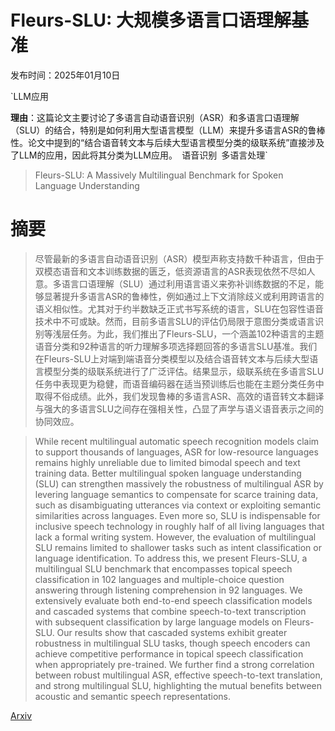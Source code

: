 # Fleurs-SLU: 大规模多语言口语理解基准

发布时间：2025年01月10日

`LLM应用

**理由**：这篇论文主要讨论了多语言自动语音识别（ASR）和多语言口语理解（SLU）的结合，特别是如何利用大型语言模型（LLM）来提升多语言ASR的鲁棒性。论文中提到的“结合语音转文本与后续大型语言模型分类的级联系统”直接涉及了LLM的应用，因此将其分类为LLM应用。` `语音识别` `多语言处理`

> Fleurs-SLU: A Massively Multilingual Benchmark for Spoken Language Understanding

# 摘要

> 尽管最新的多语言自动语音识别（ASR）模型声称支持数千种语言，但由于双模态语音和文本训练数据的匮乏，低资源语言的ASR表现依然不尽如人意。多语言口语理解（SLU）通过利用语言语义来弥补训练数据的不足，能够显著提升多语言ASR的鲁棒性，例如通过上下文消除歧义或利用跨语言的语义相似性。尤其对于约半数缺乏正式书写系统的语言，SLU在包容性语音技术中不可或缺。然而，目前多语言SLU的评估仍局限于意图分类或语言识别等浅层任务。为此，我们推出了Fleurs-SLU，一个涵盖102种语言的主题语音分类和92种语言的听力理解多项选择题回答的多语言SLU基准。我们在Fleurs-SLU上对端到端语音分类模型以及结合语音转文本与后续大型语言模型分类的级联系统进行了广泛评估。结果显示，级联系统在多语言SLU任务中表现更为稳健，而语音编码器在适当预训练后也能在主题分类任务中取得不俗成绩。此外，我们发现鲁棒的多语言ASR、高效的语音转文本翻译与强大的多语言SLU之间存在强相关性，凸显了声学与语义语音表示之间的协同效应。

> While recent multilingual automatic speech recognition models claim to support thousands of languages, ASR for low-resource languages remains highly unreliable due to limited bimodal speech and text training data. Better multilingual spoken language understanding (SLU) can strengthen massively the robustness of multilingual ASR by levering language semantics to compensate for scarce training data, such as disambiguating utterances via context or exploiting semantic similarities across languages. Even more so, SLU is indispensable for inclusive speech technology in roughly half of all living languages that lack a formal writing system. However, the evaluation of multilingual SLU remains limited to shallower tasks such as intent classification or language identification. To address this, we present Fleurs-SLU, a multilingual SLU benchmark that encompasses topical speech classification in 102 languages and multiple-choice question answering through listening comprehension in 92 languages. We extensively evaluate both end-to-end speech classification models and cascaded systems that combine speech-to-text transcription with subsequent classification by large language models on Fleurs-SLU. Our results show that cascaded systems exhibit greater robustness in multilingual SLU tasks, though speech encoders can achieve competitive performance in topical speech classification when appropriately pre-trained. We further find a strong correlation between robust multilingual ASR, effective speech-to-text translation, and strong multilingual SLU, highlighting the mutual benefits between acoustic and semantic speech representations.

[Arxiv](https://arxiv.org/abs/2501.06117)